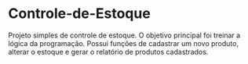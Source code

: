 # Controle-de-Estoque

Projeto simples de controle de estoque. O objetivo principal foi treinar a lógica da programação.
Possui funções de cadastrar um novo produto, alterar o estoque e gerar o relatório de produtos cadastrados.
